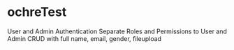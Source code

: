 # ochreTest
User and Admin Authentication Separate Roles and Permissions to User and Admin CRUD with full name, email, gender, fileupload
